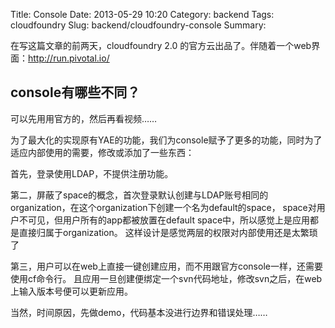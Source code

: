 Title: Console
Date: 2013-05-29 10:20
Category: backend
Tags: cloudfoundry
Slug: backend/cloudfoundry-console
Summary: 

在写这篇文章的前两天，cloudfoundry 2.0 的官方云出品了。伴随着一个web界面：http://run.pivotal.io/  

## console有哪些不同？

可以先用用官方的，然后再看视频……


为了最大化的实现原有YAE的功能，我们为console赋予了更多的功能，同时为了适应内部使用的需要，修改或添加了一些东西：

首先，登录使用LDAP，不提供注册功能。

第二，屏蔽了space的概念，首次登录默认创建与LDAP账号相同的organization，在这个organization下创建一个名为default的space，
space对用户不可见，但用户所有的app都被放置在default space中，所以感觉上是应用都是直接归属于organization。 这样设计是感觉两层的权限对内部使用还是太繁琐了

第三，用户可以在web上直接一键创建应用，而不用跟官方console一样，还需要使用cf命令行。
且应用一旦创建便绑定一个svn代码地址，修改svn之后，在web上输入版本号便可以更新应用。

当然，时间原因，先做demo，代码基本没进行边界和错误处理……
